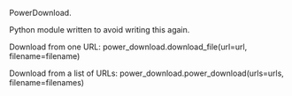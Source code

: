 PowerDownload.

Python module written to avoid writing this again.

Download from one URL: power_download.download_file(url=url, filename=filename)

Download from a list of URLs: power_download.power_download(urls=urls, filename=filenames)
